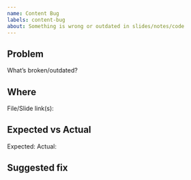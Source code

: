 ```yaml
---
name: Content Bug
labels: content-bug
about: Something is wrong or outdated in slides/notes/code
---
```


## Problem
What’s broken/outdated?

## Where
File/Slide link(s):

## Expected vs Actual
Expected:
Actual:

## Suggested fix
